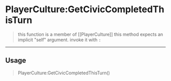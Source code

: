 # PlayerCulture:GetCivicCompletedThisTurn
> this function is a member of [[PlayerCulture]]
> this method expects an implicit "self" argument. invoke it with `:`
-----
## Usage
> PlayerCulture:GetCivicCompletedThisTurn()
